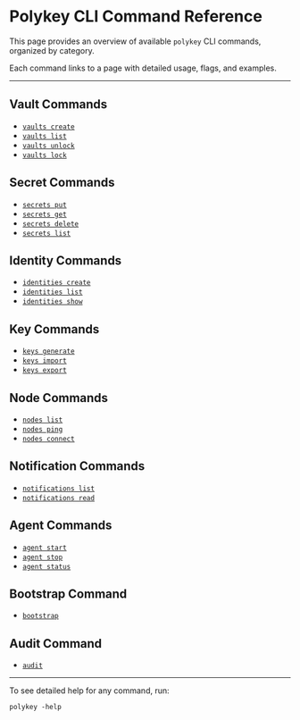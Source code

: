 # Polykey CLI Command Reference

This page provides an overview of available `polykey` CLI commands, organized by
category.

Each command links to a page with detailed usage, flags, and examples.

---

## Vault Commands

- [`vaults create`](./vaults.md)
- [`vaults list`](./vaults.md)
- [`vaults unlock`](./vaults.md)
- [`vaults lock`](./vaults.md)

## Secret Commands

- [`secrets put`](./secrets.md)
- [`secrets get`](./secrets.md)
- [`secrets delete`](./secrets.md)
- [`secrets list`](./secrets.md)

## Identity Commands

- [`identities create`](./identities.md)
- [`identities list`](./identities.md)
- [`identities show`](./identities.md)

## Key Commands

- [`keys generate`](./keys.md)
- [`keys import`](./keys.md)
- [`keys export`](./keys.md)

## Node Commands

- [`nodes list`](./nodes.md)
- [`nodes ping`](./nodes.md)
- [`nodes connect`](./nodes.md)

## Notification Commands

- [`notifications list`](./notifications.md)
- [`notifications read`](./notifications.md)

## Agent Commands

- [`agent start`](./agent.md)
- [`agent stop`](./agent.md)
- [`agent status`](./agent.md)

## Bootstrap Command

- [`bootstrap`](./bootstrap.md)

## Audit Command

- [`audit`](./audit.md)

---

To see detailed help for any command, run:

```shell
polykey -help
```
